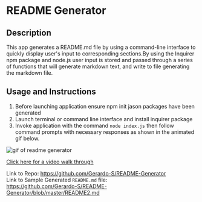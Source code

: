 # README Generator
 ## Description 
 This app generates a README.md file by using a command-line interface to quickly display user's input to corresponding sections.By using the Inquirer npm package and node.js user input is stored and passed through a series of functions that will generate markdown text, and write to file generating the markdown file. 
## Usage and Instructions
1. Before launching application ensure npm init jason packages have been generated
2. Launch terminal or command line interface and install inquirer package
3. Invoke application with the command 
````node index.js````
then follow command prompts with necessary responses as shown in the animated gif below. 

<img src="images\walkthrough.gif" alt="gif of readme generator">

<a href="https://drive.google.com/file/d/1E1LZUxEQX2FntZVSMOUyLTlG6f90sdHh/view">Click here for a video walk through</a><br>

Link to Repo:
<a href="https://github.com/Gerardo-S/README-Generator">https://github.com/Gerardo-S/README-Generator</a><br>
Link to Sample Generated ````README.md```` file:<br>
<a href="https://github.com/Gerardo-S/README-Generator/blob/master/README2.md">https://github.com/Gerardo-S/README-Generator/blob/master/README2.md</a>






